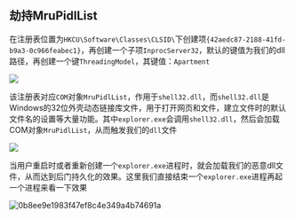 ## 劫持MruPidlList

在注册表位置为`HKCU\Software\Classes\CLSID\`下创建项`{42aedc87-2188-41fd-b9a3-0c966feabec1}`，再创建一个子项`InprocServer32`，默认的键值为我们的dll路径，再创建一个键`ThreadingModel`，其键值：`Apartment`

![](images/security_wiki/15906333409895.png)


该注册表对应`COM`对象`MruPidlList`，作用于`shell32.dll`，而`shell32.dll`是Windows的32位外壳动态链接库文件，用于打开网页和文件，建立文件时的默认文件名的设置等大量功能。其中`explorer.exe`会调用`shell32.dll`，然后会加载COM对象`MruPidlList`，从而触发我们的`dll`文件

![](images/security_wiki/15906333479176.png)


当用户重启时或者重新创建一个`explorer.exe`进程时，就会加载我们的恶意dll文件，从而达到后门持久化的效果。这里我们直接结束一个`explorer.exe`进程再起一个进程来看一下效果

![0b8ee9e1983f47ef8c4e349a4b74691a](images/security_wiki/0b8ee9e1983f47ef8c4e349a4b74691a.gif)


